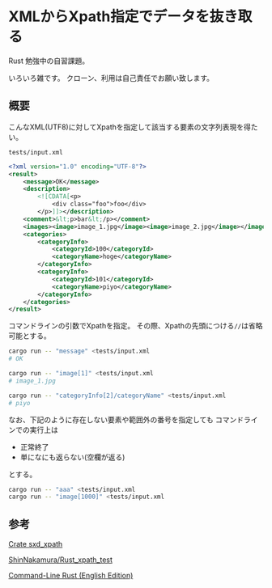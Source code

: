 # XMLからXpath指定でデータを抜き取る

Rust 勉強中の自習課題。

いろいろ雑です。
クローン、利用は自己責任でお願い致します。

## 概要

こんなXML(UTF8)に対してXpathを指定して該当する要素の文字列表現を得たい。

`tests/input.xml`
```xml
<?xml version="1.0" encoding="UTF-8"?>
<result>
    <message>OK</message>
    <description>
        <![CDATA[<p>
            <div class="foo">foo</div>
        </p>]]></description>
    <comment>&lt;p>bar&lt;/p></comment>
    <images><image>image_1.jpg</image><image>image_2.jpg</image></images>
    <categories>
        <categoryInfo>
            <categoryId>100</categoryId>
            <categoryName>hoge</categoryName>
        </categoryInfo>
        <categoryInfo>
            <categoryId>101</categoryId>
            <categoryName>piyo</categoryName>
        </categoryInfo>
    </categories>
</result>
```

コマンドラインの引数でXpathを指定。
その際、Xpathの先頭につける`//`は省略可能とする。

```sh
cargo run -- "message" <tests/input.xml
# OK

cargo run -- "image[1]" <tests/input.xml
# image_1.jpg

cargo run -- "categoryInfo[2]/categoryName" <tests/input.xml
# piyo
```

なお、下記のように存在しない要素や範囲外の番号を指定しても
コマンドラインでの実行上は

- 正常終了
- 単になにも返らない(空欄が返る)

とする。

```sh
cargo run -- "aaa" <tests/input.xml
cargo run -- "image[1000]" <tests/input.xml
```

## 参考

[Crate sxd_xpath](https://docs.rs/sxd-xpath/0.4.2/sxd_xpath/)

[ShinNakamura/Rust_xpath_test](https://github.com/ShinNakamura/Rust_xpath_test/blob/master/src/main.rs)

[Command-Line Rust (English Edition)](https://www.amazon.co.jp/gp/product/B09QFQ3Y64/)

